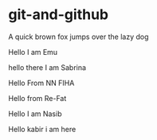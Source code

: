 # git-and-github

A quick brown fox jumps over the lazy dog


Hello I am Emu


hello there I am Sabrina


Hello From NN FIHA

Hello from Re-Fat

Hello I am Nasib

Hello kabir i am here 
